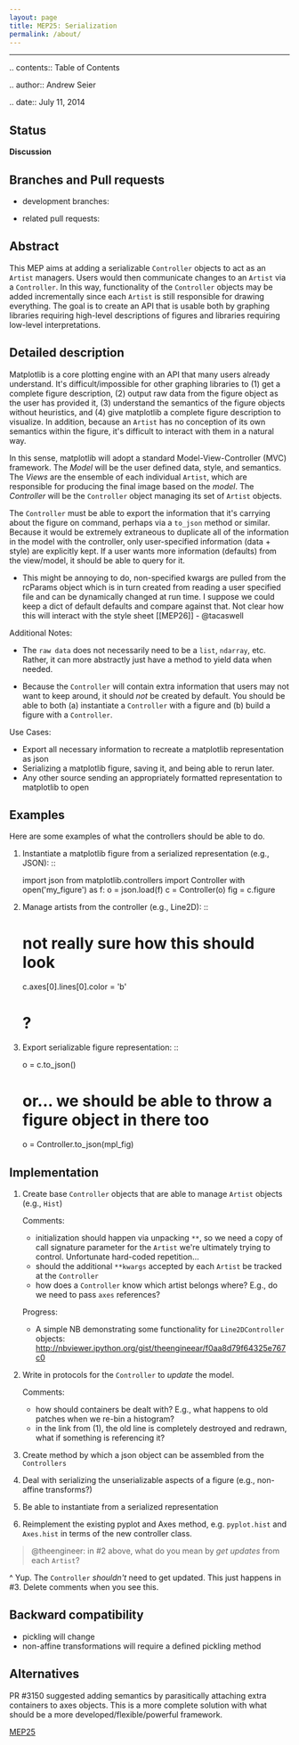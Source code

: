 ```yaml
---
layout: page
title: MEP25: Serialization
permalink: /about/
---
```

________________________________________________________________________________
.. contents:: Table of Contents

.. author:: Andrew Seier

.. date:: July 11, 2014

Status
------

**Discussion**

Branches and Pull requests
--------------------------

* development branches:

* related pull requests:

Abstract
--------

This MEP aims at adding a serializable ``Controller`` objects to act as an ``Artist`` managers. Users would then communicate changes to an ``Artist`` via a ``Controller``. In this way, functionality of the ``Controller`` objects may be added incrementally since each ``Artist`` is still responsible for drawing everything. The goal is to create an API that is usable both by graphing libraries requiring high-level descriptions of figures and libraries requiring low-level interpretations.

Detailed description
--------------------

Matplotlib is a core plotting engine with an API that many users already understand. It's difficult/impossible for other graphing libraries to (1) get a complete figure description, (2) output raw data from the figure object as the user has provided it, (3) understand the semantics of the figure objects without heuristics, and (4) give matplotlib a complete figure description to visualize. In addition, because an ``Artist`` has no conception of its own semantics within the figure, it's difficult to interact with them in a natural way.

In this sense, matplotlib will adopt a standard Model-View-Controller (MVC) framework. The *Model* will be the user defined data, style, and semantics. The *Views* are the ensemble of each individual ``Artist``, which are responsible for producing the final image based on the *model*. The *Controller* will be the ``Controller`` object managing its set of ``Artist`` objects.

The ``Controller`` must be able to export the information that it's carrying about the figure on command, perhaps via a ``to_json`` method or similar. Because it would be extremely extraneous to duplicate all of the information in the model with the controller, only user-specified information (data + style) are explicitly kept. If a user wants more information (defaults) from the view/model, it should be able to query for it.

- This might be annoying to do, non-specified kwargs are pulled from the rcParams object which is in turn created from reading a user specified file and can be dynamically changed at run time.  I suppose we could keep a dict of default defaults and compare against that. Not clear how this will interact with the style sheet [[MEP26]] - @tacaswell

Additional Notes:

* The `raw data` does not necessarily need to be a ``list``, ``ndarray``, etc. Rather, it can more abstractly just have a method to yield data when needed.

* Because the ``Controller`` will contain extra information that users may not want to keep around, it should *not* be created by default. You should be able to both (a) instantiate a ``Controller`` with a figure and (b) build a figure with a ``Controller``.

Use Cases:

* Export all necessary information to recreate a matplotlib representation as json
* Serializing a matplotlib figure, saving it, and being able to rerun later.
* Any other source sending an appropriately formatted representation to matplotlib to open

Examples
--------
Here are some examples of what the controllers should be able to do.

1. Instantiate a matplotlib figure from a serialized representation (e.g., JSON): ::

    import json
    from matplotlib.controllers import Controller
    with open('my_figure') as f:
        o = json.load(f)
    c = Controller(o)
    fig = c.figure

2. Manage artists from the controller (e.g., Line2D): ::

    # not really sure how this should look
    c.axes[0].lines[0].color = 'b'
    # ?

3. Export serializable figure representation: ::

    o = c.to_json()
    # or... we should be able to throw a figure object in there too
    o = Controller.to_json(mpl_fig)

Implementation
--------------

1. Create base ``Controller`` objects that are able to manage ``Artist`` objects (e.g., ``Hist``)

    Comments:

    * initialization should happen via unpacking ``**``, so we need a copy of call signature parameter for the ``Artist`` we're ultimately trying to control. Unfortunate hard-coded repetition...
    * should the additional ``**kwargs`` accepted by each ``Artist`` be tracked at the ``Controller``
    * how does a ``Controller`` know which artist belongs where? E.g., do we need to pass ``axes`` references?

    Progress:

    * A simple NB demonstrating some functionality for ``Line2DController`` objects: http://nbviewer.ipython.org/gist/theengineear/f0aa8d79f64325e767c0

2. Write in protocols for the ``Controller`` to *update* the model.

    Comments:

    * how should containers be dealt with? E.g., what happens to old patches when we re-bin a histogram?
    * in the link from (1), the old line is completely destroyed and redrawn, what if something is referencing it?

3. Create method by which a json object can be assembled from the ``Controllers``
4. Deal with serializing the unserializable aspects of a figure (e.g., non-affine transforms?)
5. Be able to instantiate from a serialized representation
6. Reimplement the existing pyplot and Axes method, e.g. ``pyplot.hist`` and ``Axes.hist`` in terms of the new controller class.

> @theengineer: in #2 above, what do you mean by *get updates* from each ``Artist``?

^ Yup. The ``Controller`` *shouldn't* need to get updated. This just happens in #3. Delete comments when you see this.

Backward compatibility
----------------------

* pickling will change
* non-affine transformations will require a defined pickling method

Alternatives
------------

PR #3150 suggested adding semantics by parasitically attaching extra containers to axes objects. This is a more complete solution with what should be a more developed/flexible/powerful framework.

[MEP25][MEP25]

[MEP25]:https://matplotlib.org/devel/MEP/MEP25.html
